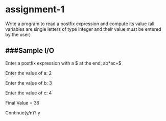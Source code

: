 # assignment-1
Write a program to read a postfix expression and compute its value (all variables are single letters of type integer and their value must be entered by the user)

###Sample I/O
--

Enter a postfix expression with a $ at the end: ab*ac+$

Enter the value of a: 2

Enter the value of b: 3

Enter the value of c: 4

Final Value = 36

Continue(y/n)? y
